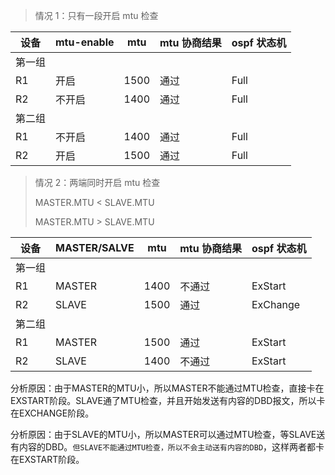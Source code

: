 > 情况 1：只有一段开启 mtu 检查
>

| 设备   | mtu-enable | mtu  | mtu 协商结果 | ospf 状态机 |
| ------ | ---------- | ---- | ------------ | ----------- |
| 第一组 |            |      |              |             |
| R1     | 开启       | 1500 | 通过         | Full        |
| R2     | 不开启     | 1400 | 通过         | Full        |
| 第二组 |            |      |              |             |
| R1     | 不开启     | 1400 | 通过         | Full        |
| R2     | 开启       | 1500 | 通过         | Full        |

> 情况 2：两端同时开启 mtu 检查
>
> MASTER.MTU < SLAVE.MTU
>
> MASTER.MTU > SLAVE.MTU

| 设备   | MASTER/SALVE | mtu  | mtu 协商结果 | ospf 状态机 |
| ------ | ------------ | ---- | ------------ | ----------- |
| 第一组 |              |      |              |             |
| R1     | MASTER       | 1400 | 不通过       | ExStart     |
| R2     | SLAVE        | 1500 | 通过         | ExChange    |
| 第二组 |              |      |              |             |
| R1     | MASTER       | 1500 | 通过         | ExStart     |
| R2     | SLAVE        | 1400 | 不通过       | ExStart     |

分析原因：由于MASTER的MTU小，所以MASTER不能通过MTU检查，直接卡在EXSTART阶段。SLAVE通了MTU检查，并且开始发送有内容的DBD报文，所以卡在EXCHANGE阶段。

分析原因：由于SLAVE的MTU小，所以MASTER可以通过MTU检查，等SLAVE送有内容的DBD。`但SLAVE不能通过MTU检查，所以不会主动送有内容的DBD`，这样两者都卡在EXSTART阶段。





